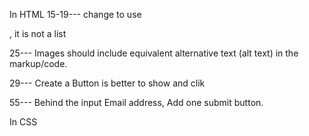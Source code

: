 In HTML
15-19--- change to use <div>, it is not a list

25--- Images should include equivalent alternative text (alt text) in the markup/code.

29--- Create a Button is better to show and clik

55--- Behind the input Email address, Add one submit button.

In CSS
